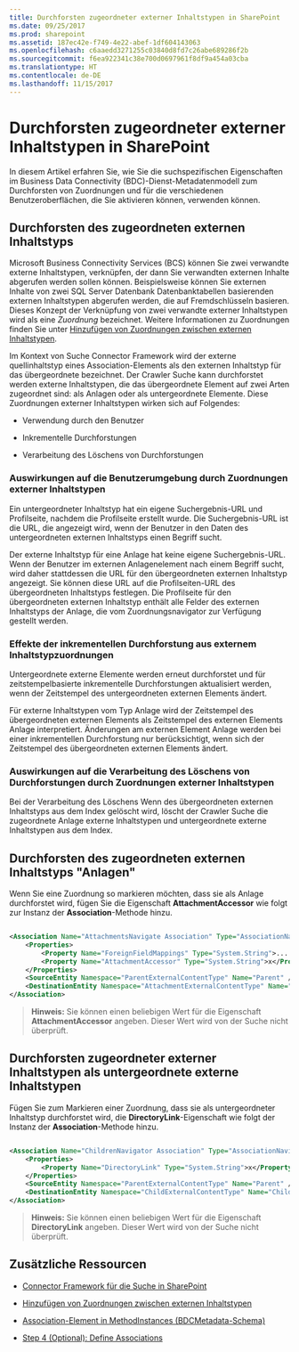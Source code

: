 ```yaml
---
title: Durchforsten zugeordneter externer Inhaltstypen in SharePoint
ms.date: 09/25/2017
ms.prod: sharepoint
ms.assetid: 187ec42e-f749-4e22-abef-1df604143063
ms.openlocfilehash: c6aaedd3271255c03840d8fd7c26abe689286f2b
ms.sourcegitcommit: f6ea922341c38e700d0697961f8df9a454a03cba
ms.translationtype: HT
ms.contentlocale: de-DE
ms.lasthandoff: 11/15/2017
---
```

# <a name="crawl-associated-external-content-types-in-sharepoint"></a>Durchforsten zugeordneter externer Inhaltstypen in SharePoint

In diesem Artikel erfahren Sie, wie Sie die suchspezifischen Eigenschaften im Business Data Connectivity (BDC)-Dienst-Metadatenmodell zum Durchforsten von Zuordnungen und für die verschiedenen Benutzeroberflächen, die Sie aktivieren können, verwenden können.

## <a name="crawling-the-associated-external-content-type"></a>Durchforsten des zugeordneten externen Inhaltstyps
<a name="HowToCrawlAssociations_CrawlingAssociatedExternalTypes"> </a>

Microsoft Business Connectivity Services (BCS) können Sie zwei verwandte externe Inhaltstypen, verknüpfen, der dann Sie verwandten externen Inhalte abgerufen werden sollen können. Beispielsweise können Sie externen Inhalte von zwei SQL Server Datenbank Datenbanktabellen basierenden externen Inhaltstypen abgerufen werden, die auf Fremdschlüsseln basieren. Dieses Konzept der Verknüpfung von zwei verwandte externer Inhaltstypen wird als eine  *Zuordnung*  bezeichnet. Weitere Informationen zu Zuordnungen finden Sie unter [Hinzufügen von Zuordnungen zwischen externen Inhaltstypen](http://msdn.microsoft.com/library/791e95ab-9b3c-413b-be12-bd0e59962c93%28Office.15%29.aspx). 
  
    
    
Im Kontext von Suche Connector Framework wird der externe quellinhaltstyp eines Association-Elements als den externen Inhaltstyp für das übergeordnete bezeichnet. Der Crawler Suche kann durchforstet werden externe Inhaltstypen, die das übergeordnete Element auf zwei Arten zugeordnet sind: als Anlagen oder als untergeordnete Elemente. Diese Zuordnungen externer Inhaltstypen wirken sich auf Folgendes:
  
    
    

- Verwendung durch den Benutzer
    
  
- Inkrementelle Durchforstungen
    
  
- Verarbeitung des Löschens von Durchforstungen
    
  

### <a name="user-experience-effects-from-external-content-type-associations"></a>Auswirkungen auf die Benutzerumgebung durch Zuordnungen externer Inhaltstypen

Ein untergeordneter Inhaltstyp hat ein eigene Suchergebnis-URL und Profilseite, nachdem die Profilseite erstellt wurde. Die Suchergebnis-URL ist die URL, die angezeigt wird, wenn der Benutzer in den Daten des untergeordneten externen Inhaltstyps einen Begriff sucht. 
  
    
    
Der externe Inhaltstyp für eine Anlage hat keine eigene Suchergebnis-URL. Wenn der Benutzer im externen Anlagenelement nach einem Begriff sucht, wird daher stattdessen die URL für den übergeordneten externen Inhaltstyp angezeigt. Sie können diese URL auf die Profilseiten-URL des übergeordneten Inhaltstyps festlegen. Die Profilseite für den übergeordneten externen Inhaltstyp enthält alle Felder des externen Inhaltstyps der Anlage, die vom Zuordnungsnavigator zur Verfügung gestellt werden.
  
    
    

### <a name="incremental-crawl-effects-from-external-content-type-associations"></a>Effekte der inkrementellen Durchforstung aus externem Inhaltstypzuordnungen

Untergeordnete externe Elemente werden erneut durchforstet und für zeitstempelbasierte inkrementelle Durchforstungen aktualisiert werden, wenn der Zeitstempel des untergeordneten externen Elements ändert. 
  
    
    
Für externe Inhaltstypen vom Typ Anlage wird der Zeitstempel des übergeordneten externen Elements als Zeitstempel des externen Elements Anlage interpretiert. Änderungen am externen Element Anlage werden bei einer inkrementellen Durchforstung nur berücksichtigt, wenn sich der Zeitstempel des übergeordneten externen Elements ändert.
  
    
    

### <a name="processing-crawl-deletions-effects-from-external-content-type-associations"></a>Auswirkungen auf die Verarbeitung des Löschens von Durchforstungen durch Zuordnungen externer Inhaltstypen

Bei der Verarbeitung des Löschens Wenn des übergeordneten externen Inhaltstyps aus dem Index gelöscht wird, löscht der Crawler Suche die zugeordnete Anlage externe Inhaltstypen und untergeordnete externe Inhaltstypen aus dem Index.
  
    
    

## <a name="crawling-associated-external-content-type-attachments"></a>Durchforsten des zugeordneten externen Inhaltstyps "Anlagen"
<a name="HowToCrawlAssociations_CrawlingAttachments"> </a>

Wenn Sie eine Zuordnung so markieren möchten, dass sie als Anlage durchforstet wird, fügen Sie die Eigenschaft **AttachmentAccessor** wie folgt zur Instanz der **Association**-Methode hinzu.
  
    
    

```XML

<Association Name="AttachmentsNavigate Association" Type="AssociationNavigator" ...>
    <Properties>
        <Property Name="ForeignFieldMappings" Type="System.String">....... </Property>
        <Property Name="AttachmentAccessor" Type="System.String">x</Property>
    </Properties>
    <SourceEntity Namespace="ParentExternalContentType" Name="Parent" />
    <DestinationEntity Namespace="AttachmentExternalContentType" Name="Attachment External Content Type" />
</Association>
```


> **Hinweis:** Sie können einen beliebigen Wert für die Eigenschaft **AttachmentAccessor** angeben. Dieser Wert wird von der Suche nicht überprüft.
  
    
    


## <a name="crawling-associated-external-content-types-as-child-external-content-types"></a>Durchforsten zugeordneter externer Inhaltstypen als untergeordnete externe Inhaltstypen
<a name="HowToCrawlAssociations_CrawlingChildExternalTypes"> </a>

Fügen Sie zum Markieren einer Zuordnung, dass sie als untergeordneter Inhaltstyp durchforstet wird, die **DirectoryLink**-Eigenschaft wie folgt der Instanz der **Association**-Methode hinzu.
  
    
    

```XML

<Association Name="ChildrenNavigator Association" Type="AssociationNavigator" ...>
    <Properties>
        <Property Name="DirectoryLink" Type="System.String">x</Property>
    </Properties>
    <SourceEntity Namespace="ParentExternalContentType" Name="Parent" />
    <DestinationEntity Namespace="ChildExternalContentType" Name="Child External Content Type" />
</Association>
```


> **Hinweis:** Sie können einen beliebigen Wert für die Eigenschaft **DirectoryLink** angeben. Dieser Wert wird von der Suche nicht überprüft.
  
    
    


## <a name="additional-resources"></a>Zusätzliche Ressourcen
<a name="SP15crawlects_addlresources"> </a>


-  [Connector Framework für die Suche in SharePoint](search-connector-framework-in-sharepoint.md)
    
  
-  [Hinzufügen von Zuordnungen zwischen externen Inhaltstypen](http://msdn.microsoft.com/library/791e95ab-9b3c-413b-be12-bd0e59962c93%28Office.15%29.aspx)
    
  
-  [Association-Element in MethodInstances (BDCMetadata-Schema)](http://msdn.microsoft.com/library/9659a1f5-1b12-03ef-f9e3-5c9904cc5dd0%28Office.15%29.aspx)
    
  
-  [Step 4 (Optional): Define Associations](http://msdn.microsoft.com/library/6bc55f46-459a-4986-8744-8c6c5f45097b%28Office.15%29.aspx)
    
  

